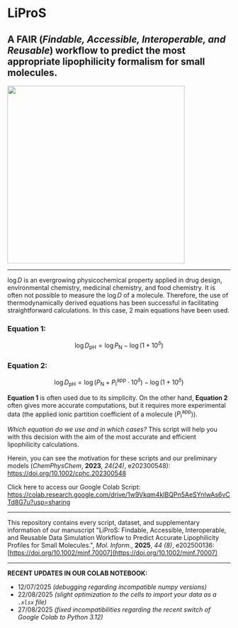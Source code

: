 # **LiProS**
A FAIR (*Findable, Accessible, Interoperable, and Reusable*) workflow to predict the most appropriate lipophilicity formalism for small molecules.
---

<div align="center;">
<img src="https://i.imgur.com/BrGFRlp.png" width="400">
</div>

---

$\log{D}$ is an evergrowing physicochemical property applied in drug design, environmental chemistry, medicinal chemistry, and food chemistry. It is often not possible to measure the $\log{D}$ of a molecule. Therefore, the use of thermodynamically derived equations has been successful in facilitating straightforward calculations. In this case, 2 main equations have been used.

### **Equation 1:**

$$\log{D_{\text{pH}}} = \log{P_{\text{N}}}-\log{\left(1+10^{\delta}\right)}$$

### **Equation 2:**

$$\log{D_{\text{pH}}} = \log{\left(P_{\text{N}}+P_{\text{I}}^{\text{app}}\cdot10^{\delta}\right)}-\log{\left(1+10^{\delta}\right)}$$

**Equation 1** is often used due to its simplicity. On the other hand, **Equation 2** often gives more accurate computations, but it requires more experimental data (the applied ionic partition coefficient of a molecule ($P_{\text{I}}^{\text{app}}$)).


*Which equation do we use and in which cases?* This script will help you with this decision with the aim of the most accurate and efficient lipophilicity calculations.


Herein, you can see the motivation for these scripts and our preliminary models (*ChemPhysChem*, **2023**, *24(24)*, e202300548): https://doi.org/10.1002/cphc.202300548

Click here to access our Google Colab Script: https://colab.research.google.com/drive/1w9Vkqm4kIBQPn5AeSYnIwAs6vCTd8G7u?usp=sharing

---

This repository contains every script, dataset, and supplementary information of our manuscript "LiProS: Findable, Accessible, Interoperable, and Reusable Data Simulation Workflow to Predict Accurate Lipophilicity Profiles for Small Molecules.", *Mol. Inform.*, **2025**, *44 (8)*, e202500136: [https://doi.org/10.1002/minf.70007](https://doi.org/10.1002/minf.70007)

---

**RECENT UPDATES IN OUR COLAB NOTEBOOK:**

* 12/07/2025 *(debugging regarding incompatible numpy versions)*
*   22/08/2025 *(slight optimization to the cells to import your data as a `.xlsx` file)*
*   27/08/2025 *(fixed incompatibilities regarding the recent switch of Google Colab to Python 3.12)*
